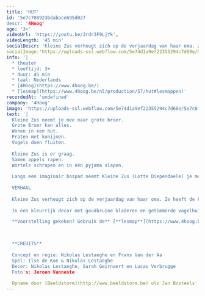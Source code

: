 ```yaml
---
title: 'HUT'
id: '5e7c708923bdabace695d027
descr: '4Hoog'
age: '3+'
videoUrl: 'https://youtu.be/Jrdr3F9LjYk',
videoLength: '45 min'
socialDescr: 'Kleine Zus verheugt zich op de verjaardag van haar oma. Ze heeft de kaart al klaar: “Lieve oma, je bent nu bejaard. Daarom geven we je uiteraard... een appel-worteltaart!”. Kleine Zus heeft alleen een klein probleem: ze mist de twee belangrijkste ingrediënten voor de taart. Wat nu? Grote Broer kan haar vast helpen. Hij kan namelijk alles, zoals praten met konijnen en vogels laten fluiten. Op naar de hut waar Grote Broer woont!'
socialImage:'https://uploads-ssl.webflow.com/5e74d1a9ef22355294c7d60e/5e7c6ff44b6f7935fba92742_4hoog_hut_10.jpg'
info: '|
  * theater
  * leeftijd: 3+
  * duur: 45 min
  * taal: Nederlands
  * [4Hoog](https://www.4hoog.be/)
  * [lesmap](https://www.4hoog.be/nl/production/57/hut#lesmappen)‍'
recordedAt: 'undefined'
company: '4Hoog'
image: 'https://uploads-ssl.webflow.com/5e74d1a9ef22355294c7d60e/5e7c6ff44b6f7935fba92742_4hoog_hut_10.jpg'
text: '|
  Kleine Zus neemt je mee naar grote broer.
  Grote Broer kan alles.
  Wonen in een hut.
  Praten met konijnen.
  Vogels doen fluiten.
  
  Kleine Zus is er graag.
  Samen appels rapen.
  Wortels schrapen en in één pyjama slapen.
  
  Langs een imaginair bospad neemt Kleine Zus (Lotte Diependaele) je mee het woud in. Een wondermooi decor herbergt de hut waar Grote Broer (Nikolas Lestaeghe) woont.
  
  VERHAAL
  
  Kleine Zus verheugt zich op de verjaardag van haar oma. Ze heeft de kaart al klaar: “Lieve oma, je bent nu bejaard. Daarom geven we je uiteraard... een appel-worteltaart!”. Kleine Zus heeft alleen een klein probleem: ze mist de twee belangrijkste ingrediënten voor de taart. Wat nu? Grote Broer kan haar vast helpen. Hij kan namelijk alles, zoals praten met konijnen en vogels laten fluiten. Op naar de hut waar Grote Broer woont!
  
  In een kleurrijk decor met goudbruine bladeren en getimmerde vogelhuisjes staat iets waar elk kind vast een dagje in wil spelen: een prachtige boomhut. In en rond de hut beleven Grote Broer en Kleine Zus een vrolijk avontuur, waarin ze samen appels rapen, wortels schrapen en in één pyama slapen. Een scène-op-scène voorstelling vol grappige vondsten en leuke liedjes. Daarin herkent het publiek klassieke composities en filmsoundtracks.

  **Voorstelling gekeken? Gebruik de** [**lesmap**](https://www.4hoog.be/nl/production/57/hut#lesmappen) **voor nog meer plezier.**

  ‍

  **CREDITS**
  
  Concept en regie: Nikolas Lestaeghe en Frans Van der Aa
  Spel: Ilse de Koe & Nikolas Lestaeghe
  Decor: Nikolas Lestaeghe, Sarah Geirnaert en Lucas Verbrugge
  Foto's: Jeroen Vanneste
  ‍
  Opname door [Beeldstorm](http://www.beeldstorm.be) olv Jan Bosteels'
---
```

